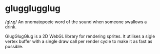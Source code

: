 # glugglugglug
/ɡlʌɡ/ An onomatopoeic word of the sound when someone swallows a drink.

GlugGlugGlug is a 2D WebGL library for rendering sprites. It utilises a sigle vertex buffer with a single draw call per render cycle to make it as fast as possible.
